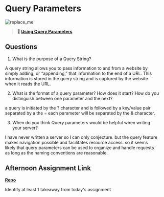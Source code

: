 # Query Parameters

![replace_me](https://codeworks.blob.core.windows.net/public/assets/img/illustrations/placeholder.svg)

> **📖 [Using Query Parameters](https://codeworksacademy.com/fs-student-guide/resources/wk5/01-Query-Parameters)**

## Questions

1. What is the purpose of a Query String?

A query string allows you to pass information to and from a website by simply adding, or “appending,” that information to the end of a URL. This information is stored in the query string and is captured by the website when it reads the URL.

2. What is the format of a query parameter? How does it start? How do you distinguish between one parameter and the next?

a query is initiated by the ? character and is followed by a key/value pair separated by a the = each parameter will be separated by the & character.

3. When do you think Query parameters would be helpful when writing your server?

I have never written a server so I can only conjecture. but the query feature makes navigation possible and facilitates resource access. so it seems likely that query parameters can be used to organize and handle requests as long as the naming conventions are reasonable.

## Afternoon Assignment Link

**[Repo](https://github.com/chris-hildebrandt/burger-shack)**

Identify at least 1 takeaway from today's assignment
